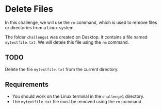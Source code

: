 # Delete Files

In this challenge, we will use the `rm` command, which is used to remove files or directories from a Linux system.

The folder `challenge1` was created on Desktop. It contains a file named `mytextfile.txt`. We will detele this file using the `rm` command.

## TODO

Delete the file `mytextfile.txt` from the current directory.

## Requirements

- You should work on the Linux terminal in the `challenge1` directory.
- The `mytextfile.txt` file must be removed using the `rm` command.
